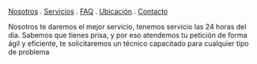 [Nosotros](./nosotros.md) . [Servicios](./servicios.md) . [FAQ](FAQ.md) . [Ubicación](ubicacion.md) . [Contacto](./contacto.md)

Nosotros te daremos el mejor servicio, tenemos servicio las 24 horas del día. Sabemos que tienes prisa, y por eso atendemos tu petición de forma ágil y eficiente, te solicitaremos un técnico capacitado para cualquier tipo de problema 
